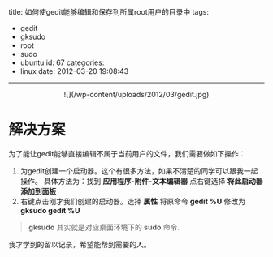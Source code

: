 title: 如何使gedit能够编辑和保存到所属root用户的目录中
tags:
  - gedit
  - gksudo
  - root
  - sudo
  - ubuntu
id: 67
categories:
  - linux
date: 2012-03-20 19:08:43
---

<center>![](/wp-content/uploads/2012/03/gedit.jpg)</center>

# 解决方案
为了能让gedit能够直接编辑不属于当前用户的文件，我们需要做如下操作：

1. 为gedit创建一个启动器。这个有很多方法，如果不清楚的同学可以跟我一起操作。
   具体方法为：找到 **应用程序-附件-文本编辑器** 点右键选择 **将此启动器添加到面板**
2. 右键点击刚才我们创建的启动器。选择 **属性** 将原命令 **gedit %U** 修改为 **gksudo gedit %U**

> **gksudo** 其实就是对应桌面环境下的 **sudo** 命令.

我才学到的留以记录，希望能帮到需要的人。
